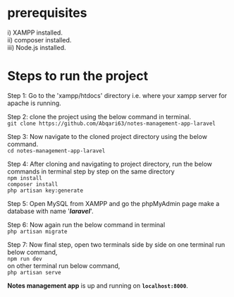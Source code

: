 # prerequisites  
i) XAMPP installed.  
ii) composer installed.  
iii) Node.js installed.

# Steps to run the project

Step 1: Go to the 'xampp/htdocs' directory i.e. where your xampp server for apache is running.  

Step 2: clone the project using the below command in terminal.  
        `git clone https://github.com/Abqari63/notes-management-app-laravel`  
            
Step 3: Now navigate to the cloned project directory using the below command.  
        `cd notes-management-app-laravel`  
            
Step 4: After cloning and navigating to project directory, run the below commands in terminal step by step on the same directory  
        `npm install`  
        `composer install`  
        `php artisan key:generate`  
        
Step 5: Open MySQL from XAMPP and go the phpMyAdmin page make a database with name '***laravel***'.  

Step 6: Now again run the below command in terminal  
        `php artisan migrate`  
        
Step 7: Now final step, open two terminals side by side on one terminal run below command,  
        `npm run dev`  
        on other terminal run below command,  
        `php artisan serve`  
        
        
**Notes management app** is up and running on **`localhost:8000`**.
        

